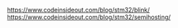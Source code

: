 https://www.codeinsideout.com/blog/stm32/blink/
https://www.codeinsideout.com/blog/stm32/semihosting/
